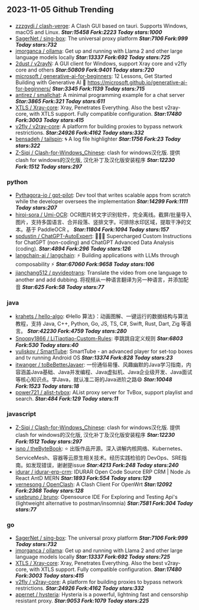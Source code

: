 ## 2023-11-05 Github Trending

### 
* [zzzgydi / clash-verge](https://github.com/zzzgydi/clash-verge): A Clash GUI based on tauri. Supports Windows, macOS and Linux. ***Star:15458 Fork:2223 Today stars:1000***
* [SagerNet / sing-box](https://github.com/SagerNet/sing-box): The universal proxy platform ***Star:7106 Fork:999 Today stars:732***
* [jmorganca / ollama](https://github.com/jmorganca/ollama): Get up and running with Llama 2 and other large language models locally ***Star:13337 Fork:692 Today stars:725***
* [2dust / v2rayN](https://github.com/2dust/v2rayN): A GUI client for Windows, support Xray core and v2fly core and others ***Star:50809 Fork:9401 Today stars:720***
* [microsoft / generative-ai-for-beginners](https://github.com/microsoft/generative-ai-for-beginners): 12 Lessons, Get Started Building with Generative AI 🔗 https://microsoft.github.io/generative-ai-for-beginners/ ***Star:3345 Fork:1139 Today stars:715***
* [antirez / smallchat](https://github.com/antirez/smallchat): A minimal programming example for a chat server ***Star:3865 Fork:321 Today stars:611***
* [XTLS / Xray-core](https://github.com/XTLS/Xray-core): Xray, Penetrates Everything. Also the best v2ray-core, with XTLS support. Fully compatible configuration. ***Star:17480 Fork:3003 Today stars:415***
* [v2fly / v2ray-core](https://github.com/v2fly/v2ray-core): A platform for building proxies to bypass network restrictions. ***Star:24926 Fork:4162 Today stars:332***
* [bensadeh / tailspin](https://github.com/bensadeh/tailspin): 🌀 A log file highlighter ***Star:1756 Fork:23 Today stars:322***
* [Z-Siqi / Clash-for-Windows_Chinese](https://github.com/Z-Siqi/Clash-for-Windows_Chinese): clash for windows汉化版. 提供clash for windows的汉化版, 汉化补丁及汉化版安装程序 ***Star:12230 Fork:1512 Today stars:297***

### python
* [Pythagora-io / gpt-pilot](https://github.com/Pythagora-io/gpt-pilot): Dev tool that writes scalable apps from scratch while the developer oversees the implementation ***Star:14299 Fork:1111 Today stars:207***
* [hiroi-sora / Umi-OCR](https://github.com/hiroi-sora/Umi-OCR): OCR图片转文字识别软件，完全离线。截屏/批量导入图片，支持多国语言、合并段落、竖排文字。可排除水印区域，提取干净的文本。基于 PaddleOCR 。 ***Star:11804 Fork:1094 Today stars:157***
* [spdustin / ChatGPT-AutoExpert](https://github.com/spdustin/ChatGPT-AutoExpert): 🚀🧠💬 Supercharged Custom Instructions for ChatGPT (non-coding) and ChatGPT Advanced Data Analysis (coding). ***Star:4894 Fork:296 Today stars:126***
* [langchain-ai / langchain](https://github.com/langchain-ai/langchain): ⚡ Building applications with LLMs through composability ⚡ ***Star:67060 Fork:9658 Today stars:106***
* [jianchang512 / pyvideotrans](https://github.com/jianchang512/pyvideotrans): Translate the video from one language to another and add dubbing. 将视频从一种语言翻译为另一种语言，并添加配音 ***Star:625 Fork:58 Today stars:77***

### java
* [krahets / hello-algo](https://github.com/krahets/hello-algo): 《Hello 算法》：动画图解、一键运行的数据结构与算法教程，支持 Java, C++, Python, Go, JS, TS, C#, Swift, Rust, Dart, Zig 等语言。 ***Star:42230 Fork:4759 Today stars:280***
* [Snoopy1866 / LiTiaotiao-Custom-Rules](https://github.com/Snoopy1866/LiTiaotiao-Custom-Rules): 李跳跳自定义规则 ***Star:6803 Fork:530 Today stars:40***
* [yuliskov / SmartTube](https://github.com/yuliskov/SmartTube): SmartTube - an advanced player for set-top boxes and tv running Android OS ***Star:13374 Fork:828 Today stars:23***
* [itwanger / toBeBetterJavaer](https://github.com/itwanger/toBeBetterJavaer): 一份通俗易懂、风趣幽默的Java学习指南，内容涵盖Java基础、Java并发编程、Java虚拟机、Java企业级开发、Java面试等核心知识点。学Java，就认准二哥的Java进阶之路😄 ***Star:10048 Fork:1523 Today stars:18***
* [power721 / alist-tvbox](https://github.com/power721/alist-tvbox): AList proxy server for TvBox, support playlist and search. ***Star:484 Fork:129 Today stars:11***

### javascript
* [Z-Siqi / Clash-for-Windows_Chinese](https://github.com/Z-Siqi/Clash-for-Windows_Chinese): clash for windows汉化版. 提供clash for windows的汉化版, 汉化补丁及汉化版安装程序 ***Star:12230 Fork:1512 Today stars:297***
* [isno / theByteBook](https://github.com/isno/theByteBook): ⭐ 出版作品开源。深入讲解内核网络、Kubernetes、ServiceMesh、容器等云原生相关技术。经历实践检验的 DevOps、SRE指南。如发现错误，谢谢提issue ***Star:4213 Fork:248 Today stars:240***
* [idurar / idurar-erp-crm](https://github.com/idurar/idurar-erp-crm): IDURAR Open Code Source ERP CRM | Node Js React AntD MERN ***Star:1893 Fork:554 Today stars:129***
* [vernesong / OpenClash](https://github.com/vernesong/OpenClash): A Clash Client For OpenWrt ***Star:12092 Fork:2368 Today stars:128***
* [usebruno / bruno](https://github.com/usebruno/bruno): Opensource IDE For Exploring and Testing Api's (lightweight alternative to postman/insomnia) ***Star:7581 Fork:304 Today stars:77***

### go
* [SagerNet / sing-box](https://github.com/SagerNet/sing-box): The universal proxy platform ***Star:7106 Fork:999 Today stars:732***
* [jmorganca / ollama](https://github.com/jmorganca/ollama): Get up and running with Llama 2 and other large language models locally ***Star:13337 Fork:692 Today stars:725***
* [XTLS / Xray-core](https://github.com/XTLS/Xray-core): Xray, Penetrates Everything. Also the best v2ray-core, with XTLS support. Fully compatible configuration. ***Star:17480 Fork:3003 Today stars:415***
* [v2fly / v2ray-core](https://github.com/v2fly/v2ray-core): A platform for building proxies to bypass network restrictions. ***Star:24926 Fork:4162 Today stars:332***
* [apernet / hysteria](https://github.com/apernet/hysteria): Hysteria is a powerful, lightning fast and censorship resistant proxy. ***Star:9053 Fork:1079 Today stars:225***
